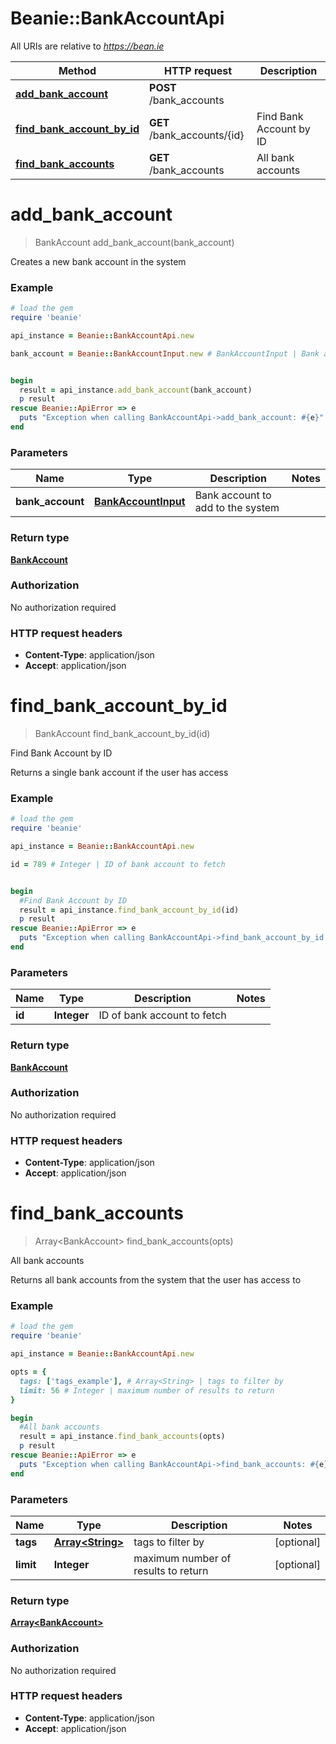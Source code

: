 # Beanie::BankAccountApi

All URIs are relative to *https://bean.ie*

Method | HTTP request | Description
------------- | ------------- | -------------
[**add_bank_account**](BankAccountApi.md#add_bank_account) | **POST** /bank_accounts | 
[**find_bank_account_by_id**](BankAccountApi.md#find_bank_account_by_id) | **GET** /bank_accounts/{id} | Find Bank Account by ID
[**find_bank_accounts**](BankAccountApi.md#find_bank_accounts) | **GET** /bank_accounts | All bank accounts


# **add_bank_account**
> BankAccount add_bank_account(bank_account)



Creates a new bank account in the system

### Example
```ruby
# load the gem
require 'beanie'

api_instance = Beanie::BankAccountApi.new

bank_account = Beanie::BankAccountInput.new # BankAccountInput | Bank account to add to the system


begin
  result = api_instance.add_bank_account(bank_account)
  p result
rescue Beanie::ApiError => e
  puts "Exception when calling BankAccountApi->add_bank_account: #{e}"
end
```

### Parameters

Name | Type | Description  | Notes
------------- | ------------- | ------------- | -------------
 **bank_account** | [**BankAccountInput**](BankAccountInput.md)| Bank account to add to the system | 

### Return type

[**BankAccount**](BankAccount.md)

### Authorization

No authorization required

### HTTP request headers

 - **Content-Type**: application/json
 - **Accept**: application/json



# **find_bank_account_by_id**
> BankAccount find_bank_account_by_id(id)

Find Bank Account by ID

Returns a single bank account if the user has access

### Example
```ruby
# load the gem
require 'beanie'

api_instance = Beanie::BankAccountApi.new

id = 789 # Integer | ID of bank account to fetch


begin
  #Find Bank Account by ID
  result = api_instance.find_bank_account_by_id(id)
  p result
rescue Beanie::ApiError => e
  puts "Exception when calling BankAccountApi->find_bank_account_by_id: #{e}"
end
```

### Parameters

Name | Type | Description  | Notes
------------- | ------------- | ------------- | -------------
 **id** | **Integer**| ID of bank account to fetch | 

### Return type

[**BankAccount**](BankAccount.md)

### Authorization

No authorization required

### HTTP request headers

 - **Content-Type**: application/json
 - **Accept**: application/json



# **find_bank_accounts**
> Array&lt;BankAccount&gt; find_bank_accounts(opts)

All bank accounts

Returns all bank accounts from the system that the user has access to

### Example
```ruby
# load the gem
require 'beanie'

api_instance = Beanie::BankAccountApi.new

opts = { 
  tags: ['tags_example'], # Array<String> | tags to filter by
  limit: 56 # Integer | maximum number of results to return
}

begin
  #All bank accounts
  result = api_instance.find_bank_accounts(opts)
  p result
rescue Beanie::ApiError => e
  puts "Exception when calling BankAccountApi->find_bank_accounts: #{e}"
end
```

### Parameters

Name | Type | Description  | Notes
------------- | ------------- | ------------- | -------------
 **tags** | [**Array&lt;String&gt;**](String.md)| tags to filter by | [optional] 
 **limit** | **Integer**| maximum number of results to return | [optional] 

### Return type

[**Array&lt;BankAccount&gt;**](BankAccount.md)

### Authorization

No authorization required

### HTTP request headers

 - **Content-Type**: application/json
 - **Accept**: application/json




